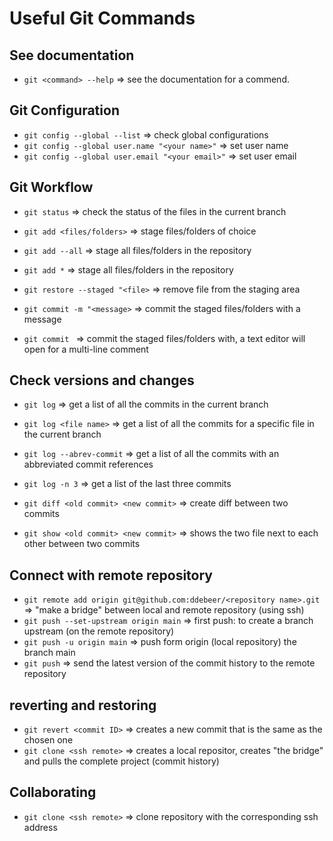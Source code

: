 # Useful Git Commands


## See documentation

- `git <command> --help`  => see the documentation for a commend.

## Git Configuration

- `git config --global --list`     => check global configurations
- `git config --global user.name "<your name>"` => set user name
- `git config --global user.email "<your email>"` => set user email


## Git Workflow

- `git status`                => check the status of the files in the current branch
- `git add <files/folders>`   => stage files/folders of choice
- `git add --all`             => stage all files/folders in the repository
- `git add *`                 => stage all files/folders in the repository
- `git restore --staged "<file>`  => remove file from the staging area



- `git commit -m "<message>`  => commit the staged files/folders with a message
- `git commit `               => commit the staged files/folders with, a text 
                                 editor will open for a multi-line comment 

## Check versions and changes

- `git log`                => get a list of all the commits in the current branch
- `git log <file name>`    => get a list of all the commits for a specific file in the current branch
- `git log --abrev-commit` => get a list of all the commits with an abbreviated commit references
- `git log -n 3`           => get a list of the last three commits 



- `git diff <old commit> <new commit>`  => create diff between two commits
- `git show <old commit> <new commit>`  => shows the two file next to each other between two commits


## Connect with remote repository

- `git remote add origin git@github.com:ddebeer/<repository name>.git` 
  => "make a bridge" between local and remote repository (using ssh)
- `git push --set-upstream origin main`  => first push: to create a branch upstream (on the remote repository)
- `git push -u origin main`              => push form origin (local repository) the branch main
- `git push`   => send the latest version of the commit history to the remote repository


## reverting and restoring

- `git revert <commit ID>` => creates a new commit that is the same as the chosen one
- `git clone <ssh remote>` => creates a local repositor, creates "the bridge" and pulls the complete project (commit history)

## Collaborating 
- `git clone <ssh remote>` => clone repository with the corresponding ssh address
